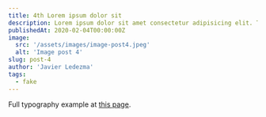 ```yaml
---
title: 4th Lorem ipsum dolor sit
description: Lorem ipsum dolor sit amet consectetur adipisicing elit. Tenetur vero esse non molestias eos excepturi.
publishedAt: 2020-02-04T00:00:00Z
image:
  src: '/assets/images/image-post4.jpeg'
  alt: 'Image post 4'
slug: post-4
author: 'Javier Ledezma'
tags:
  - fake
---
```


Full typography example at [this page](./sixth-post/).

